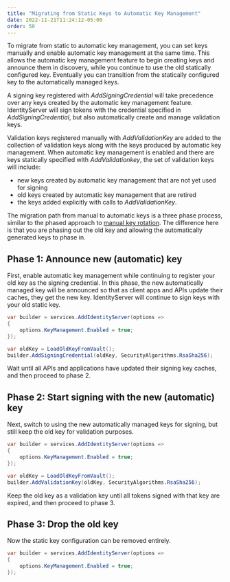 ```yaml
---
title: "Migrating from Static Keys to Automatic Key Management"
date: 2022-11-21T11:24:12-05:00
order: 50
---
```


To migrate from static to automatic key management, you can set keys manually
and enable automatic key management at the same time. This allows the automatic
key management feature to begin creating keys and announce them in discovery,
while you continue to use the old statically configured key. Eventually you can
transition from the statically configured key to the automatically managed keys.

A signing key registered with *AddSigningCredential* will take precedence over
any keys created by the automatic key management feature. IdentityServer will
sign tokens with the credential specified in *AddSigningCredential*, but also
automatically create and manage validation keys. 

Validation keys registered manually with *AddValidationKey* are added to the
collection of validation keys along with the keys produced by automatic key
management. When automatic key management is enabled and there are keys
statically specified with *AddValidationkey*, the set of validation keys will
include:
- new keys created by automatic key management that are not yet used for signing
- old keys created by automatic key management that are retired 
- the keys added explicitly with calls to *AddValidationKey*.

The migration path from manual to automatic keys is a three phase process,
similar to the phased approach to [manual key rotation](static_key_management#rotation). The
difference here is that you are phasing out the old key and allowing the
automatically generated keys to phase in.

## Phase 1: Announce new (automatic) key

First, enable automatic key management while continuing to register your old key
as the signing credential. In this phase, the new automatically managed key will be
announced so that as client apps and APIs update their caches, they get the new
key. IdentityServer will continue to sign keys with your old static key.

```cs
var builder = services.AddIdentityServer(options =>
{  
    options.KeyManagement.Enabled = true;
});

var oldKey = LoadOldKeyFromVault();
builder.AddSigningCredential(oldKey, SecurityAlgorithms.RsaSha256);
```

Wait until all APIs and applications have updated their signing key caches, and
then proceed to phase 2.

## Phase 2: Start signing with the new (automatic) key

Next, switch to using the new automatically managed keys for signing, but still
keep the old key for validation purposes.

```cs
var builder = services.AddIdentityServer(options =>
{  
    options.KeyManagement.Enabled = true;
});

var oldKey = LoadOldKeyFromVault();
builder.AddValidationKey(oldKey, SecurityAlgorithms.RsaSha256);
```

Keep the old key as a validation key until all tokens signed with that key are
expired, and then proceed to phase 3.

## Phase 3: Drop the old key
Now the static key configuration can be removed entirely.

```cs
var builder = services.AddIdentityServer(options =>
{  
    options.KeyManagement.Enabled = true;
});
```
